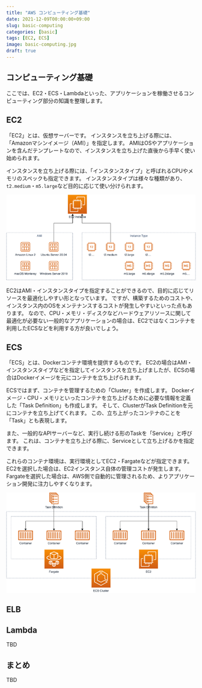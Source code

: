 ```yaml
---
title: "AWS コンピューティング基礎"
date: 2021-12-09T00:00:00+09:00
slug: basic-computing
categories: [basic]
tags: [EC2, ECS]
image: basic-computing.jpg
draft: true
---
```


## コンピューティング基礎

ここでは、EC2・ECS・Lambdaといった、アプリケーションを稼働させるコンピューティング部分の知識を整理します。


## EC2

「EC2」とは、仮想サーバーです。
インスタンスを立ち上げる際には、「Amazonマシンイメージ（AMI）」を指定します。
AMIはOSやアプリケーションを含んだテンプレートなので、インスタンスを立ち上げた直後から手早く使い始められます。

インスタンスを立ち上げる際には、「インスタンスタイプ」と呼ばれるCPUやメモリのスペックも指定できます。
インスタンスタイプは様々な種類があり、`t2.medium`・`m5.large`など目的に応じて使い分けられます。

![](group-basic-ec2.png)

EC2はAMI・インスタンスタイプを指定することができるので、目的に応じてリソースを最適化しやすい形となっています。
ですが、構築するためのコストや、インスタンス内のOSをメンテナンスするコストが発生しやすいといった点もあります。
なので、CPU・メモリ・ディスクなどハードウェアリソースに関して最適化が必要ない一般的なアプリケーションの場合は、EC2ではなくコンテナを利用したECSなどを利用する方が良いでしょう。

## ECS

「ECS」とは、Dockerコンテナ環境を提供するものです。
EC2の場合はAMI・インスタンスタイプなどを指定してインスタンスを立ち上げましたが、ECSの場合はDockerイメージを元にコンテナを立ち上げられます。

ECSではまず、コンテナを管理するための「Cluster」を作成します。
Dockerイメージ・CPU・メモリといったコンテナを立ち上げるために必要な情報を定義した「Task Definition」も作成します。
そして、ClusterがTask Definitionを元にコンテナを立ち上げてくれます。
この、立ち上がったコンテナのことを「Task」とも表現します。

また、一般的なAPIサーバーなど、実行し続ける形のTaskを「Service」と呼びます。
これは、コンテナを立ち上げる際に、Serviceとして立ち上げるかを指定できます。

これらのコンテナ環境は、実行環境としてEC2・Fargateなどが指定できます。
EC2を選択した場合は、EC2インスタンス自体の管理コストが発生します。
Fargateを選択した場合は、AWS側で自動的に管理されるため、よりアプリケーション開発に注力しやすくなります。

![](group-basic-ecs.png)


## ELB


## Lambda

TBD


## まとめ

TBD
